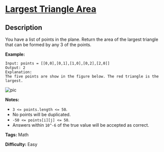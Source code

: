 # [Largest Triangle Area][title]

## Description

You have a list of points in the plane. Return the area of the largest
triangle that can be formed by any 3 of the points.

**Example:**

```
Input: points = [[0,0],[0,1],[1,0],[0,2],[2,0]]
Output: 2
Explanation:
The five points are show in the figure below. The red triangle is the largest.
```

![pic](https://s3-lc-upload.s3.amazonaws.com/uploads/2018/04/04/1027.png)

**Notes:**

* `3 <= points.length <= 50`.
* No points will be duplicated.
* `-50 <= points[i][j] <= 50`.
* Answers within `10^-6` of the true value will be accepted as correct.

**Tags:** Math

**Difficulty:** Easy

[title]: https://leetcode.com/problems/largest-triangle-area
